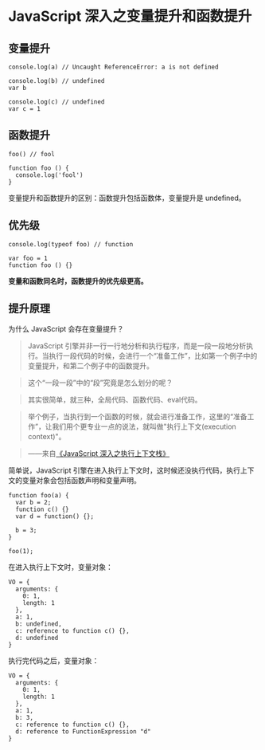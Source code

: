 # JavaScript 深入之变量提升和函数提升

## 变量提升

    console.log(a) // Uncaught ReferenceError: a is not defined

    console.log(b) // undefined
    var b

    console.log(c) // undefined
    var c = 1

## 函数提升

    foo() // fool

    function foo () {
      console.log('fool')
    }

变量提升和函数提升的区别：函数提升包括函数体，变量提升是 undefined。

## 优先级

    console.log(typeof foo) // function

    var foo = 1
    function foo () {}

**变量和函数同名时，函数提升的优先级更高。**

## 提升原理

为什么 JavaScript 会存在变量提升？

> JavaScript 引擎并非一行一行地分析和执行程序，而是一段一段地分析执行。当执行一段代码的时候，会进行一个“准备工作”，比如第一个例子中的变量提升，和第二个例子中的函数提升。

> 这个“一段一段”中的“段”究竟是怎么划分的呢？

> 其实很简单，就三种，全局代码、函数代码、eval代码。

> 举个例子，当执行到一个函数的时候，就会进行准备工作，这里的“准备工作”，让我们用个更专业一点的说法，就叫做"执行上下文(execution context)"。

> ——来自[《JavaScript 深入之执行上下文栈》](https://github.com/mqyqingfeng/Blog/issues/4)

简单说，JavaScript 引擎在进入执行上下文时，这时候还没执行代码，执行上下文的变量对象会包括函数声明和变量声明。

    function foo(a) {
      var b = 2;
      function c() {}
      var d = function() {};
      
      b = 3;
    }

    foo(1);

在进入执行上下文时，变量对象：

    VO = {
      arguments: {
        0: 1,
        length: 1
      },
      a: 1,
      b: undefined,
      c: reference to function c() {},
      d: undefined
    }

执行完代码之后，变量对象：

    VO = {
      arguments: {
        0: 1,
        length: 1
      },
      a: 1,
      b: 3,
      c: reference to function c() {},
      d: reference to FunctionExpression "d"
    }